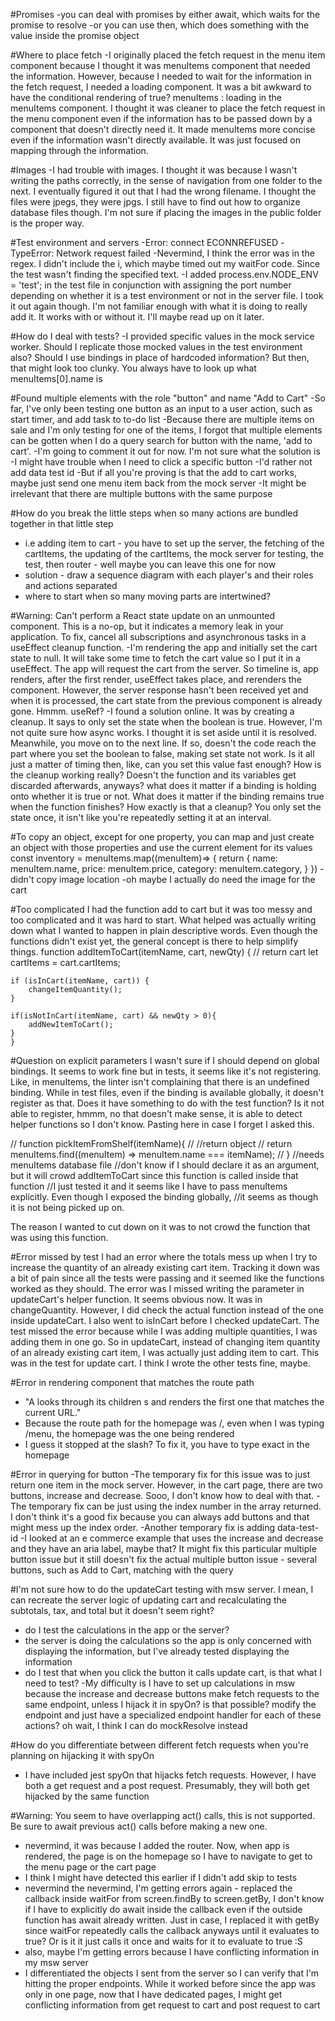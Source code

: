 #Promises
-you can deal with promises by either await, which waits for the promise to resolve
-or you can use then, which does something with the value inside the promise object

#Where to place fetch
-I originally placed the fetch request in the menu item component because I thought it was menuItems component that needed the information. However, because I needed to wait for the information in the fetch request, I needed a loading component. It was a bit awkward to have the conditional rendering of true? menuItems : loading in the menuItems component. I thought it was cleaner to place the fetch request in the menu component even if the information has to be passed down by a component that doesn't directly need it. It made menuItems more concise even if the information wasn't directly available. It was just focused on mapping through the information.

#Images
-I had trouble with images. I thought it was because I wasn't writing the paths correctly, in the sense of navigation from one folder to the next. I eventually figured it out that I had the wrong filename. I thought the files were jpegs, they were jpgs. I still have to find out how to organize database files though. I'm not sure if placing the images in the public folder is the proper way.

#Test environment and servers
-Error: connect ECONNREFUSED
-TypeError: Network request failed
-Nevermind, I think the error was in the regex. I didn't include the i, which maybe timed out my waitFor code. Since the test wasn't finding the specified text.
-I added process.env.NODE_ENV = 'test'; in the test file in conjunction with assigning the port number depending on whether it is a test environment or not in the server file. I took it out again though. I'm not familiar enough with what it is doing to really add it. It works with or without it. I'll maybe read up on it later.

#How do I deal with tests?
-I provided specific values in the mock service worker. Should I replicate those mocked values in the test environment also? Should I use bindings in place of hardcoded information? But then, that might look too clunky. You always have to look up what menuItems[0].name is

#Found multiple elements with the role "button" and name "Add to Cart"
-So far, I've only been testing one button as an input to a user action, such as start timer, and add task to to-do list
-Because there are multiple items on sale and I'm only testing for one of the items, I forgot that multiple elements can be gotten when I do a query search for button with the name, 'add to cart'.
-I'm going to comment it out for now. I'm not sure what the solution is
-I might have trouble when I need to click a specific button
-I'd rather not add data test id
-But if all you're proving is that the add to cart works, maybe just send one menu item back from the mock server
-It might be irrelevant that there are multiple buttons with the same purpose

#How do you break the little steps when so many actions are bundled together in that little step
- i.e adding item to cart - you have to set up the server, the fetching of the cartItems, the updating of the cartItems, the mock server for testing, the test, then router - well maybe you can leave this one for now
- solution - draw a sequence diagram with each player's and their roles and actions separated
- where to start when so many moving parts are intertwined?

#Warning: Can't perform a React state update on an unmounted component. This is a no-op, but it indicates a memory leak in your application. To fix, cancel all subscriptions and asynchronous tasks in a useEffect cleanup function.
-I'm rendering the app and initially set the cart state to null. It will take some time to fetch the cart value so I put it in a useEffect. The app will request the cart from the server. So timeline is, app renders, after the first render, useEffect takes place, and rerenders the component. However, the server response hasn't been received yet and when it is processed, the cart state from the previous component is already gone. Hmmm. useRef?
-I found a solution online. It was by creating a cleanup. It says to only set the state when the boolean is true. However, I'm not quite sure how async works. I thought it is set aside until it is resolved. Meanwhile, you move on to the next line. If so, doesn't the code reach the part where you set the boolean to false, making set state not work. Is it all just a matter of timing then, like, can you set this value fast enough? How is the cleanup working really? Doesn't the function and its variables get discarded afterwards, anyways? what does it matter if a binding is holding onto whether it is true or not. What does it matter if the binding remains true when the function finishes? How exactly is that a cleanup? You only set the state once, it isn't like you're repeatedly setting it at an interval.

#To copy an object, except for one property, you can map and just create an object with those properties and use the current element for its values
const inventory = menuItems.map((menuItem)=> {
    return {
        name: menuItem.name,
        price: menuItem.price,
        category: menuItem.category,
    }
})
-didn't copy image location
-oh maybe I actually do need the image for the cart

#Too complicated
I had the function add to cart but it was too messy and too complicated and it was hard to start. What helped was actually writing down what I wanted to happen in plain descriptive words. Even though the functions didn't exist yet, the general concept is there to help simplify things.
    function addItemToCart(itemName, cart, newQty) {
    // return cart
    let cartItems = cart.cartItems;

    if (isInCart(itemName, cart)) {
        changeItemQuantity();
    } 

    if(isNotInCart(itemName, cart) && newQty > 0){
        addNewItemToCart();
    }
    }

#Question on explicit parameters
I wasn't sure if I should depend on global bindings. It seems to work fine but in tests, it seems like it's not registering. Like, in menuItems, the linter isn't complaining that there is an undefined binding. While in test files, even if the binding is available globally, it doesn't register as that. Does it have something to do with the test function? Is it not able to register, hmmm, no that doesn't make sense, it is able to detect helper functions so I don't know. Pasting here in case I forget I asked this.

// function pickItemFromShelf(itemName){
//     //return object
//     return menuItems.find((menuItem) => menuItem.name === itemName);
// }
//needs menuItems database file
//don't know if I should declare it as an argument, but it will crowd addItemToCart since this function is called inside that function
//I just tested it and it seems like I have to pass menuItems explicitly. Even though I exposed the binding globally,
//it seems as though it is not being picked up on.

The reason I wanted to cut down on it was to not crowd the function that was using this function.

#Error missed by test
I had an error where the totals mess up when I try to increase the quantity of an already existing cart item. Tracking it down was a bit of pain since all the tests were passing and it seemed like the functions worked as they should. The error was I missed writing the parameter in updateCart's helper function. It seems obvious now. It was in changeQuantity. However, I did check the actual function instead of the one inside updateCart. I also went to isInCart before I checked updateCart. The test missed the error because while I was adding multiple quantities, I was adding them in one go. So in updateCart, instead of changing item quantity of an already existing cart item, I was actually just adding item to cart. This was in the test for update cart. I think I wrote the other tests fine, maybe.

#Error in rendering component that matches the route path
- "A <Switch> looks through its children <Route>s and renders the first one that matches the current URL."
- Because the route path for the homepage was /, even when I was typing /menu, the homepage was the one being rendered
- I guess it stopped at the slash? To fix it, you have to type exact in the homepage

#Error in querying for button
-The temporary fix for this issue was to just return one item in the mock server. However, in the cart page, there are two buttons, increase and decrease. Sooo, I don't know how to deal with that.
-The temporary fix can be just using the index number in the array returned. I don't think it's a good fix because you can always add buttons and that might mess up the index order.
-Another temporary fix is adding data-test-id
-I looked at an e commerce example that uses the increase and decrease and they have an aria label, maybe that? It might fix this particular multiple button issue but it still doesn't fix the actual multiple button issue - several buttons, such as Add to Cart, matching with the query

#I'm not sure how to do the updateCart testing with msw server. I mean, I can recreate the server logic of updating cart and recalculating the subtotals, tax, and total but it doesn't seem right?
- do I test the calculations in the app or the server?
- the server is doing the calculations so the app is only concerned with displaying the information, but I've already tested displaying the information
- do I test that when you click the button it calls update cart, is that what I need to test?
-My difficulty is I have to set up calculations in msw because the increase and decrease buttons make fetch requests to the same endpoint, unless I hijack it in spyOn? is that possible? modify the endpoint and just have a specialized endpoint handler for each of these actions? oh wait, I think I can do mockResolve instead

#How do you differentiate between different fetch requests when you're planning on hijacking it with spyOn
- I have included jest spyOn that hijacks fetch requests. However, I have both a get request and a post request. Presumably, they will both get hijacked by the same function

#Warning: You seem to have overlapping act() calls, this is not supported. Be sure to await previous act() calls before making a new one.
- nevermind, it was because I added the router. Now, when app is rendered, the page is on the homepage so I have to navigate to get to the menu page or the cart page
- I think I might have detected this earlier if I didn't add skip to tests
- nevermind the nevermind, I'm getting errors again - replaced the callback inside waitFor from screen.findBy to screen.getBy, I don't know if I have to explicitly do await inside the callback even if the outside function has await already written. Just in case, I replaced it with getBy since waitFor repeatedly calls the callback anyways until it evaluates to true? Or is it it just calls it once and waits for it to evaluate to true :S
- also, maybe I'm getting errors because I have conflicting information in my msw server
- I differentiated the objects I sent from the server so I can verify that I'm hitting the proper endpoints. While it worked before since the app was only in one page, now that I have dedicated pages, I might get conflicting information from get request to cart and post request to cart

